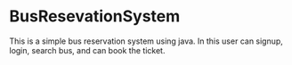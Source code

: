 # BusResevationSystem
This is a simple bus reservation system using java. In this user can signup, login, search bus, and can book the ticket.
